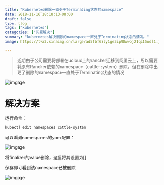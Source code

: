```yaml
---
title: "Kubernetes删除一直处于Terminating状态的namespace"
date: 2018-11-16T18:18:13+08:00
draft: false
type: blog
tags: ["kubernetes"]
categories: ["问题解决"]
summary: "kubernetes解决删除的namespace一直处于Terminating状态的情况。"
image: https://tva3.sinaimg.cn/large/ad5fbf65ly1ge3ip90wwoj21qi15odl1.jpg

---
```

<!-- markdown-link-check-disable -->
>近期由于公司需要将部署在ucloud上的rancher迁移到阿里云上，所以需要将原有Rancher依赖的namespace（cattle-system）删除，但在删除中出现了删除的namespace一直处于Terminating状态的情况

![imgage](/images/source/d-n-1.png)

# 解决方案

运行命令：

```bash
kubectl edit namespaces cattle-system
```

可以看到namespaces的yaml配置：

![imgage](/images/source/d-n-2.png)

将finalizer的value删除，这里将其设置为[]

保存即可看到该namespace已被删除

![imgage](/images/source/d-n-3.png)
<!-- markdown-link-check-enable -->